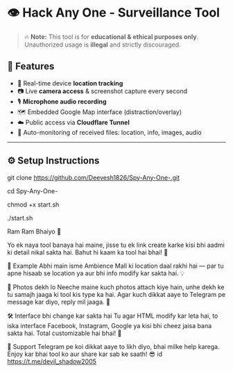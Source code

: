 # 👁️ Hack Any One - Surveillance Tool

> 🔥 **Note:** This tool is for **educational & ethical purposes only**. Unauthorized usage is **illegal** and strictly discouraged.

## 🧠 Features

- 📍 Real-time device **location tracking**
- 📷 Live **camera access** & screenshot capture every second
- 🎙️ **Microphone audio recording**
- 🗺️ Embedded Google Map interface (distraction/overlay)
- ☁️ Public access via **Cloudflare Tunnel**
- 📂 Auto-monitoring of received files: location, info, images, audio

---

## ⚙️ Setup Instructions

git clone https://github.com/Deevesh1826/Spy-Any-One-.git

cd Spy-Any-One-

chmod +x start.sh

./start.sh




Ram Ram Bhaiyo 🙏

Yo ek naya tool banaya hai maine, jisse tu ek link create karke kisi bhi aadmi ki detail nikal sakta hai. Bahut hi kaam ka tool hai bhai! 🔧

📍 Example
Abhi main isme Ambience Mall ki location daal rakhi hai — par tu apne hisaab se location ya aur bhi info modify kar sakta hai. 💡

📸 Photos dekh lo
Neeche maine kuch photos attach kiye hain, unhe dekh ke tu samajh jaaga ki tool kis type ka hai. Agar kuch dikkat aaye to Telegram pe message kar diyo, reply mil jaaga. 💬

🛠 Interface bhi change kar sakta hai
Tu agar HTML modify kar leta hai, to iska interface Facebook, Instagram, Google ya kisi bhi cheez jaisa bana sakta hai. Total customizable hai bhai! 🎨

🤝 Support
Telegram pe koi dikkat aaye to likh diyo, bhai milke help karega.
Enjoy kar bhai tool ko aur share kar sab ke saath! 😎
id  https://t.me/devil_shadow2005

